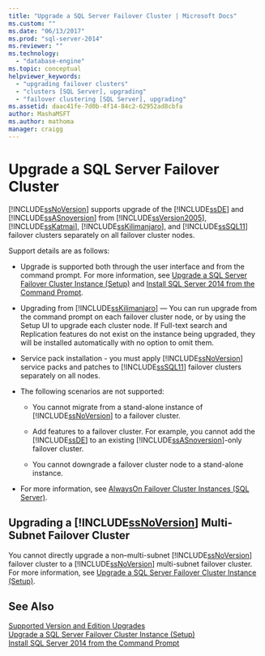 ```yaml
---
title: "Upgrade a SQL Server Failover Cluster | Microsoft Docs"
ms.custom: ""
ms.date: "06/13/2017"
ms.prod: "sql-server-2014"
ms.reviewer: ""
ms.technology: 
  - "database-engine"
ms.topic: conceptual
helpviewer_keywords: 
  - "upgrading failover clusters"
  - "clusters [SQL Server], upgrading"
  - "failover clustering [SQL Server], upgrading"
ms.assetid: daac41fe-7d0b-4f14-84c2-62952ad8cbfa
author: MashaMSFT
ms.author: mathoma
manager: craigg
---
```

# Upgrade a SQL Server Failover Cluster
  [!INCLUDE[ssNoVersion](../../../includes/ssnoversion-md.md)] supports upgrade of the [!INCLUDE[ssDE](../../../includes/ssde-md.md)] and [!INCLUDE[ssASnoversion](../../../includes/ssasnoversion-md.md)] from [!INCLUDE[ssVersion2005](../../../includes/ssversion2005-md.md)], [!INCLUDE[ssKatmai](../../../includes/sskatmai-md.md)], [!INCLUDE[ssKilimanjaro](../../../includes/sskilimanjaro-md.md)], and [!INCLUDE[ssSQL11](../../../includes/sssql11-md.md)] failover clusters separately on all failover cluster nodes.  
  
 Support details are as follows:  
  
-   Upgrade is supported both through the user interface and from the command prompt. For more information, see [Upgrade a SQL Server Failover Cluster Instance &#40;Setup&#41;](upgrade-a-sql-server-failover-cluster-instance-setup.md) and [Install SQL Server 2014 from the Command Prompt](../../../database-engine/install-windows/install-sql-server-from-the-command-prompt.md).  
  
-   Upgrading from [!INCLUDE[ssKilimanjaro](../../../includes/sskilimanjaro-md.md)] — You can run upgrade from the command prompt on each failover cluster node, or by using the Setup UI to upgrade each cluster node. If Full-text search and Replication features do not exist on the instance being upgraded, they will be installed automatically with no option to omit them.  
  
-   Service pack installation - you must apply [!INCLUDE[ssNoVersion](../../../includes/ssnoversion-md.md)] service packs and patches to [!INCLUDE[ssSQL11](../../../includes/sssql11-md.md)] failover clusters separately on all nodes.  
  
-   The following scenarios are not supported:  
  
    -   You cannot migrate from a stand-alone instance of [!INCLUDE[ssNoVersion](../../../includes/ssnoversion-md.md)] to a failover cluster.  
  
    -   Add features to a failover cluster. For example, you cannot add the [!INCLUDE[ssDE](../../../includes/ssde-md.md)] to an existing [!INCLUDE[ssASnoversion](../../../includes/ssasnoversion-md.md)]-only failover cluster.  
  
    -   You cannot downgrade a failover cluster node to a stand-alone instance.  
  
-   For more information, see [ AlwaysOn Failover Cluster Instances (SQL Server)](always-on-failover-cluster-instances-sql-server.md).  
  
## Upgrading a [!INCLUDE[ssNoVersion](../../../includes/ssnoversion-md.md)] Multi-Subnet Failover Cluster  
 You cannot directly upgrade a non–multi-subnet [!INCLUDE[ssNoVersion](../../../includes/ssnoversion-md.md)] failover cluster to a [!INCLUDE[ssNoVersion](../../../includes/ssnoversion-md.md)] multi-subnet failover cluster. For more information, see [Upgrade a SQL Server Failover Cluster Instance &#40;Setup&#41;](upgrade-a-sql-server-failover-cluster-instance-setup.md).  
  
## See Also  
 [Supported Version and Edition Upgrades](../../../database-engine/install-windows/supported-version-and-edition-upgrades.md)   
 [Upgrade a SQL Server Failover Cluster Instance &#40;Setup&#41;](upgrade-a-sql-server-failover-cluster-instance-setup.md)   
 [Install SQL Server 2014 from the Command Prompt](../../../database-engine/install-windows/install-sql-server-from-the-command-prompt.md)  
  
  
